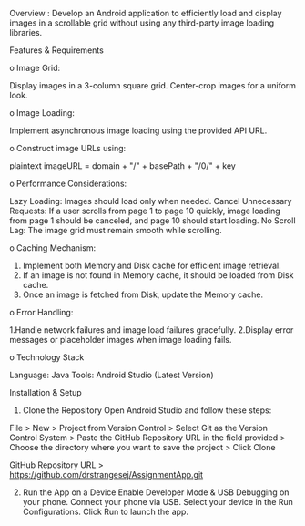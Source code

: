 Overview : Develop an Android application to efficiently load and display images in a scrollable grid without using any third-party image loading libraries.

Features & Requirements

o Image Grid:

Display images in a 3-column square grid.
Center-crop images for a uniform look.

o Image Loading:

Implement asynchronous image loading using the provided API URL.

o Construct image URLs using:

plaintext
imageURL = domain + "/" + basePath + "/0/" + key

o Performance Considerations:

Lazy Loading: Images should load only when needed.
Cancel Unnecessary Requests: If a user scrolls from page 1 to page 10 quickly, image loading from page 1 should be canceled, and page 10 should start loading.
No Scroll Lag: The image grid must remain smooth while scrolling.

o Caching Mechanism:

1. Implement both Memory and Disk cache for efficient image retrieval.
2. If an image is not found in Memory cache, it should be loaded from Disk cache.
3. Once an image is fetched from Disk, update the Memory cache.

o Error Handling:

1.Handle network failures and image load failures gracefully.
2.Display error messages or placeholder images when image loading fails.

o Technology Stack

Language: Java 
Tools: Android Studio (Latest Version)

Installation & Setup

1. Clone the Repository
Open Android Studio and follow these steps:

File > New > Project from Version Control > Select Git as the Version Control System > Paste the GitHub Repository URL in the field provided > Choose the directory where you want to save the project >
Click Clone

GitHub Repository URL >   https://github.com/drstrangesej/AssignmentApp.git

2. Run the App on a Device
Enable Developer Mode & USB Debugging on your phone.
Connect your phone via USB.
Select your device in the Run Configurations.
Click Run to launch the app.
